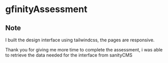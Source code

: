 # gfinityAssessment

## Note

I built the design interface using tailwindcss, the pages are responsive.

Thank you for giving me more time to complete the assessment, i was able to retrieve the data needed for the interface from sanityCMS

